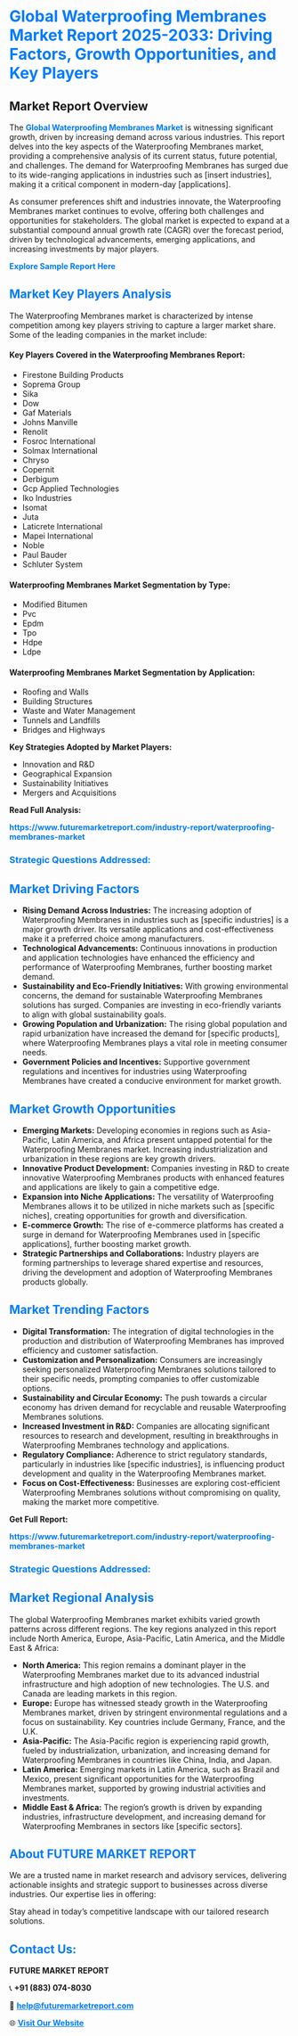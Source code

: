 <h1 style="color: #007BFF;">Global Waterproofing Membranes Market Report 2025-2033: Driving Factors, Growth Opportunities, and Key Players</h1>

<section id="overview">
<h2>Market Report Overview</h2>
<p>The <a href="https://www.futuremarketreport.com/industry-report/waterproofing-membranes-market" style="color: #007BFF; text-decoration: none;"><strong>Global Waterproofing Membranes Market</strong></a> is witnessing significant growth, driven by increasing demand across various industries. This report delves into the key aspects of the Waterproofing Membranes market, providing a comprehensive analysis of its current status, future potential, and challenges. The demand for Waterproofing Membranes has surged due to its wide-ranging applications in industries such as [insert industries], making it a critical component in modern-day [applications].</p>
<p>As consumer preferences shift and industries innovate, the Waterproofing Membranes market continues to evolve, offering both challenges and opportunities for stakeholders. The global market is expected to expand at a substantial compound annual growth rate (CAGR) over the forecast period, driven by technological advancements, emerging applications, and increasing investments by major players.</p>
</section>

<section id="overview">
<p><a href="https://www.futuremarketreport.com/request-sample/reportId=31147" style="color: #007BFF; text-decoration: none;"><strong>Explore Sample Report Here</strong></a></p>
</section>

<section id="key-players">
<h2 style="color: #007BFF;">Market Key Players Analysis</h2>
<p>The Waterproofing Membranes market is characterized by intense competition among key players striving to capture a larger market share. Some of the leading companies in the market include:</p>
<h4>Key Players Covered in the Waterproofing Membranes Report:</h4>
<ul><li>Firestone Building Products</li><li>Soprema Group</li><li>Sika</li><li>Dow</li><li>Gaf Materials</li><li>Johns Manville</li><li>Renolit</li><li>Fosroc International</li><li>Solmax International</li><li>Chryso</li><li>Copernit</li><li>Derbigum</li><li>Gcp Applied Technologies</li><li>Iko Industries</li><li>Isomat</li><li>Juta</li><li>Laticrete International</li><li>Mapei International</li><li>Noble</li><li>Paul Bauder</li><li>Schluter System</li></ul>
<h4>Waterproofing Membranes Market Segmentation by Type:</h4>
<ul><li>Modified Bitumen</li><li>Pvc</li><li>Epdm</li><li>Tpo</li><li>Hdpe</li><li>Ldpe</li></ul>

<h4>Waterproofing Membranes Market Segmentation by Application:</h4>
<ul><li>Roofing and Walls</li><li>Building Structures</li><li>Waste and Water Management</li><li>Tunnels and Landfills</li><li>Bridges and Highways</li></ul>
<p><strong>Key Strategies Adopted by Market Players:</strong></p>
<ul>
<li>Innovation and R&D</li>
<li>Geographical Expansion</li>
<li>Sustainability Initiatives</li>
<li>Mergers and Acquisitions</li>
</ul>
</section>

<section>
<p><strong>Read Full Analysis: </strong></p><a href="https://www.futuremarketreport.com/industry-report/waterproofing-membranes-market" style="color: #007BFF; text-decoration: none;"><strong>https://www.futuremarketreport.com/industry-report/waterproofing-membranes-market</strong></a>
<h3 style="color: #007BFF;">Strategic Questions Addressed:</h3>
</section>

<section id="driving-factors">
<h2 style="color: #007BFF;">Market Driving Factors</h2>
<ul>
<li><strong>Rising Demand Across Industries:</strong> The increasing adoption of Waterproofing Membranes in industries such as [specific industries] is a major growth driver. Its versatile applications and cost-effectiveness make it a preferred choice among manufacturers.</li>
<li><strong>Technological Advancements:</strong> Continuous innovations in production and application technologies have enhanced the efficiency and performance of Waterproofing Membranes, further boosting market demand.</li>
<li><strong>Sustainability and Eco-Friendly Initiatives:</strong> With growing environmental concerns, the demand for sustainable Waterproofing Membranes solutions has surged. Companies are investing in eco-friendly variants to align with global sustainability goals.</li>
<li><strong>Growing Population and Urbanization:</strong> The rising global population and rapid urbanization have increased the demand for [specific products], where Waterproofing Membranes plays a vital role in meeting consumer needs.</li>
<li><strong>Government Policies and Incentives:</strong> Supportive government regulations and incentives for industries using Waterproofing Membranes have created a conducive environment for market growth.</li>
</ul>
</section>

<section id="growth-opportunities">
<h2 style="color: #007BFF;">Market Growth Opportunities</h2>
<ul>
<li><strong>Emerging Markets:</strong> Developing economies in regions such as Asia-Pacific, Latin America, and Africa present untapped potential for the Waterproofing Membranes market. Increasing industrialization and urbanization in these regions are key growth drivers.</li>
<li><strong>Innovative Product Development:</strong> Companies investing in R&D to create innovative Waterproofing Membranes products with enhanced features and applications are likely to gain a competitive edge.</li>
<li><strong>Expansion into Niche Applications:</strong> The versatility of Waterproofing Membranes allows it to be utilized in niche markets such as [specific niches], creating opportunities for growth and diversification.</li>
<li><strong>E-commerce Growth:</strong> The rise of e-commerce platforms has created a surge in demand for Waterproofing Membranes used in [specific applications], further boosting market growth.</li>
<li><strong>Strategic Partnerships and Collaborations:</strong> Industry players are forming partnerships to leverage shared expertise and resources, driving the development and adoption of Waterproofing Membranes products globally.</li>
</ul>
</section>

<section id="trending-factors">
<h2 style="color: #007BFF;">Market Trending Factors</h2>
<ul>
<li><strong>Digital Transformation:</strong> The integration of digital technologies in the production and distribution of Waterproofing Membranes has improved efficiency and customer satisfaction.</li>
<li><strong>Customization and Personalization:</strong> Consumers are increasingly seeking personalized Waterproofing Membranes solutions tailored to their specific needs, prompting companies to offer customizable options.</li>
<li><strong>Sustainability and Circular Economy:</strong> The push towards a circular economy has driven demand for recyclable and reusable Waterproofing Membranes solutions.</li>
<li><strong>Increased Investment in R&D:</strong> Companies are allocating significant resources to research and development, resulting in breakthroughs in Waterproofing Membranes technology and applications.</li>
<li><strong>Regulatory Compliance:</strong> Adherence to strict regulatory standards, particularly in industries like [specific industries], is influencing product development and quality in the Waterproofing Membranes market.</li>
<li><strong>Focus on Cost-Effectiveness:</strong> Businesses are exploring cost-efficient Waterproofing Membranes solutions without compromising on quality, making the market more competitive.</li>
</ul>
</section>

<section>
<p><strong>Get Full Report: </strong></p><a href="https://www.futuremarketreport.com/industry-report/waterproofing-membranes-market" style="color: #007BFF; text-decoration: none;"><strong>https://www.futuremarketreport.com/industry-report/waterproofing-membranes-market</strong></a>
<h3 style="color: #007BFF;">Strategic Questions Addressed:</h3>
</section>


<section id="regional-analysis">
<h2 style="color: #007BFF;">Market Regional Analysis</h2>
<p>The global Waterproofing Membranes market exhibits varied growth patterns across different regions. The key regions analyzed in this report include North America, Europe, Asia-Pacific, Latin America, and the Middle East & Africa:</p>
<ul>
<li><strong>North America:</strong> This region remains a dominant player in the Waterproofing Membranes market due to its advanced industrial infrastructure and high adoption of new technologies. The U.S. and Canada are leading markets in this region.</li>
<li><strong>Europe:</strong> Europe has witnessed steady growth in the Waterproofing Membranes market, driven by stringent environmental regulations and a focus on sustainability. Key countries include Germany, France, and the U.K.</li>
<li><strong>Asia-Pacific:</strong> The Asia-Pacific region is experiencing rapid growth, fueled by industrialization, urbanization, and increasing demand for Waterproofing Membranes in countries like China, India, and Japan.</li>
<li><strong>Latin America:</strong> Emerging markets in Latin America, such as Brazil and Mexico, present significant opportunities for the Waterproofing Membranes market, supported by growing industrial activities and investments.</li>
<li><strong>Middle East & Africa:</strong> The region’s growth is driven by expanding industries, infrastructure development, and increasing demand for Waterproofing Membranes in sectors like [specific sectors].</li>
</ul>
</section>

<footer>
<h2 style="color: #007BFF;">About FUTURE MARKET REPORT</h2>
<p>We are a trusted name in market research and advisory services, delivering actionable insights and strategic support to businesses across diverse industries. Our expertise lies in offering:</p>

<p>Stay ahead in today’s competitive landscape with our tailored research solutions.</p>

<h2 style="color: #007BFF;">Contact Us:</h2>
<p><strong>FUTURE MARKET REPORT</strong></p>
<p>📞 <strong>+91 (883) 074-8030</strong></p>
<p>📧 <strong><a href="mailto:help@futuremarketreport.com" style="color: #007BFF;">help@futuremarketreport.com</a></strong></p>
<p>🌐 <strong><a href="https://www.futuremarketreport.com/" style="color: #007BFF;">Visit Our Website</a></strong></p>
</footer>